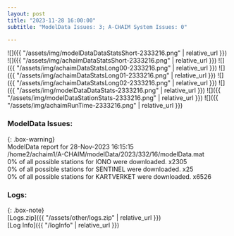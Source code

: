 ```yaml
---
layout: post
title: "2023-11-28 16:00:00"
subtitle: "ModelData Issues: 3; A-CHAIM System Issues: 0"

---
```


![]({{ "/assets/img/modelDataDataStatsShort-2333216.png" | relative_url }})
![]({{ "/assets/img/achaimDataStatsShort-2333216.png" | relative_url }})
![]({{ "/assets/img/achaimDataStatsLong00-2333216.png" | relative_url }})
![]({{ "/assets/img/achaimDataStatsLong01-2333216.png" | relative_url }})
![]({{ "/assets/img/achaimDataStatsLong02-2333216.png" | relative_url }})
![]({{ "/assets/img/modelDataDataStats-2333216.png" | relative_url }})
![]({{ "/assets/img/modelDataStationStats-2333216.png" | relative_url }})
![]({{ "/assets/img/achaimRunTime-2333216.png" | relative_url }})


### ModelData Issues:  
  
{: .box-warning}  
 ModelData report for 28-Nov-2023 16:15:15   
 /home2/achaim1/A-CHAIM/modelData/2023/332/16/modelData.mat   
 0% of all possible stations for IONO were downloaded. x2305   
 0% of all possible stations for SENTINEL were downloaded. x25   
 0% of all possible stations for KARTVERKET were downloaded. x6526   
  


### Logs:  
  
{: .box-note}  
[Logs.zip]({{ "/assets/other/logs.zip" | relative_url }})  
[Log Info]({{ "/logInfo" | relative_url }})  
